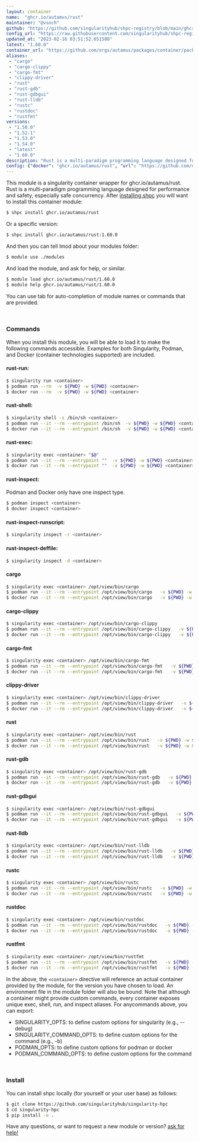 ```yaml
---
layout: container
name:  "ghcr.io/autamus/rust"
maintainer: "@vsoch"
github: "https://github.com/singularityhub/shpc-registry/blob/main/ghcr.io/autamus/rust/container.yaml"
config_url: "https://raw.githubusercontent.com/singularityhub/shpc-registry/main/ghcr.io/autamus/rust/container.yaml"
updated_at: "2023-02-16 03:51:52.651580"
latest: "1.60.0"
container_url: "https://github.com/orgs/autamus/packages/container/package/rust"
aliases:
 - "cargo"
 - "cargo-clippy"
 - "cargo-fmt"
 - "clippy-driver"
 - "rust"
 - "rust-gdb"
 - "rust-gdbgui"
 - "rust-lldb"
 - "rustc"
 - "rustdoc"
 - "rustfmt"
versions:
 - "1.50.0"
 - "1.52.1"
 - "1.53.0"
 - "1.54.0"
 - "latest"
 - "1.60.0"
description: "Rust is a multi-paradigm programming language designed for performance and safety, especially safe concurrency."
config: {"docker": "ghcr.io/autamus/rust", "url": "https://github.com/orgs/autamus/packages/container/package/rust", "maintainer": "@vsoch", "description": "Rust is a multi-paradigm programming language designed for performance and safety, especially safe concurrency.", "latest": {"1.60.0": "sha256:f70aa1c2a1556226ba21c1aa70ead168e91ac0824225edafced369de9a48f6e0"}, "tags": {"1.50.0": "sha256:238c8e6fd628cea11f9023ab4b92b1e1295cae1400548b318c62fbe9be616611", "1.52.1": "sha256:340e767aa1f43b61f2ffbce26072e4846b2068c73b4808eb85f8cf9f4630d24a", "1.53.0": "sha256:ee8420808012967a81d5a205dee5372134e2b0ee63a1729d8b8550d91e823ba1", "1.54.0": "sha256:df047336872fe0ffae5ee3f683e166cd816d7a6a437ddc63de6d19a5c9e713c9", "latest": "sha256:f70aa1c2a1556226ba21c1aa70ead168e91ac0824225edafced369de9a48f6e0", "1.60.0": "sha256:f70aa1c2a1556226ba21c1aa70ead168e91ac0824225edafced369de9a48f6e0"}, "aliases": {"cargo": "/opt/view/bin/cargo", "cargo-clippy": "/opt/view/bin/cargo-clippy", "cargo-fmt": "/opt/view/bin/cargo-fmt", "clippy-driver": "/opt/view/bin/clippy-driver", "rust": "/opt/view/bin/rust", "rust-gdb": "/opt/view/bin/rust-gdb", "rust-gdbgui": "/opt/view/bin/rust-gdbgui", "rust-lldb": "/opt/view/bin/rust-lldb", "rustc": "/opt/view/bin/rustc", "rustdoc": "/opt/view/bin/rustdoc", "rustfmt": "/opt/view/bin/rustfmt"}}
---
```


This module is a singularity container wrapper for ghcr.io/autamus/rust.
Rust is a multi-paradigm programming language designed for performance and safety, especially safe concurrency.
After [installing shpc](#install) you will want to install this container module:


```bash
$ shpc install ghcr.io/autamus/rust
```

Or a specific version:

```bash
$ shpc install ghcr.io/autamus/rust:1.60.0
```

And then you can tell lmod about your modules folder:

```bash
$ module use ./modules
```

And load the module, and ask for help, or similar.

```bash
$ module load ghcr.io/autamus/rust/1.60.0
$ module help ghcr.io/autamus/rust/1.60.0
```

You can use tab for auto-completion of module names or commands that are provided.

<br>

### Commands

When you install this module, you will be able to load it to make the following commands accessible.
Examples for both Singularity, Podman, and Docker (container technologies supported) are included.

#### rust-run:

```bash
$ singularity run <container>
$ podman run --rm  -v ${PWD} -w ${PWD} <container>
$ docker run --rm  -v ${PWD} -w ${PWD} <container>
```

#### rust-shell:

```bash
$ singularity shell -s /bin/sh <container>
$ podman run --it --rm --entrypoint /bin/sh  -v ${PWD} -w ${PWD} <container>
$ docker run --it --rm --entrypoint /bin/sh  -v ${PWD} -w ${PWD} <container>
```

#### rust-exec:

```bash
$ singularity exec <container> "$@"
$ podman run --it --rm --entrypoint ""  -v ${PWD} -w ${PWD} <container> "$@"
$ docker run --it --rm --entrypoint ""  -v ${PWD} -w ${PWD} <container> "$@"
```

#### rust-inspect:

Podman and Docker only have one inspect type.

```bash
$ podman inspect <container>
$ docker inspect <container>
```

#### rust-inspect-runscript:

```bash
$ singularity inspect -r <container>
```

#### rust-inspect-deffile:

```bash
$ singularity inspect -d <container>
```


#### cargo

```bash
$ singularity exec <container> /opt/view/bin/cargo
$ podman run --it --rm --entrypoint /opt/view/bin/cargo   -v ${PWD} -w ${PWD} <container> -c " $@"
$ docker run --it --rm --entrypoint /opt/view/bin/cargo   -v ${PWD} -w ${PWD} <container> -c " $@"
```


#### cargo-clippy

```bash
$ singularity exec <container> /opt/view/bin/cargo-clippy
$ podman run --it --rm --entrypoint /opt/view/bin/cargo-clippy   -v ${PWD} -w ${PWD} <container> -c " $@"
$ docker run --it --rm --entrypoint /opt/view/bin/cargo-clippy   -v ${PWD} -w ${PWD} <container> -c " $@"
```


#### cargo-fmt

```bash
$ singularity exec <container> /opt/view/bin/cargo-fmt
$ podman run --it --rm --entrypoint /opt/view/bin/cargo-fmt   -v ${PWD} -w ${PWD} <container> -c " $@"
$ docker run --it --rm --entrypoint /opt/view/bin/cargo-fmt   -v ${PWD} -w ${PWD} <container> -c " $@"
```


#### clippy-driver

```bash
$ singularity exec <container> /opt/view/bin/clippy-driver
$ podman run --it --rm --entrypoint /opt/view/bin/clippy-driver   -v ${PWD} -w ${PWD} <container> -c " $@"
$ docker run --it --rm --entrypoint /opt/view/bin/clippy-driver   -v ${PWD} -w ${PWD} <container> -c " $@"
```


#### rust

```bash
$ singularity exec <container> /opt/view/bin/rust
$ podman run --it --rm --entrypoint /opt/view/bin/rust   -v ${PWD} -w ${PWD} <container> -c " $@"
$ docker run --it --rm --entrypoint /opt/view/bin/rust   -v ${PWD} -w ${PWD} <container> -c " $@"
```


#### rust-gdb

```bash
$ singularity exec <container> /opt/view/bin/rust-gdb
$ podman run --it --rm --entrypoint /opt/view/bin/rust-gdb   -v ${PWD} -w ${PWD} <container> -c " $@"
$ docker run --it --rm --entrypoint /opt/view/bin/rust-gdb   -v ${PWD} -w ${PWD} <container> -c " $@"
```


#### rust-gdbgui

```bash
$ singularity exec <container> /opt/view/bin/rust-gdbgui
$ podman run --it --rm --entrypoint /opt/view/bin/rust-gdbgui   -v ${PWD} -w ${PWD} <container> -c " $@"
$ docker run --it --rm --entrypoint /opt/view/bin/rust-gdbgui   -v ${PWD} -w ${PWD} <container> -c " $@"
```


#### rust-lldb

```bash
$ singularity exec <container> /opt/view/bin/rust-lldb
$ podman run --it --rm --entrypoint /opt/view/bin/rust-lldb   -v ${PWD} -w ${PWD} <container> -c " $@"
$ docker run --it --rm --entrypoint /opt/view/bin/rust-lldb   -v ${PWD} -w ${PWD} <container> -c " $@"
```


#### rustc

```bash
$ singularity exec <container> /opt/view/bin/rustc
$ podman run --it --rm --entrypoint /opt/view/bin/rustc   -v ${PWD} -w ${PWD} <container> -c " $@"
$ docker run --it --rm --entrypoint /opt/view/bin/rustc   -v ${PWD} -w ${PWD} <container> -c " $@"
```


#### rustdoc

```bash
$ singularity exec <container> /opt/view/bin/rustdoc
$ podman run --it --rm --entrypoint /opt/view/bin/rustdoc   -v ${PWD} -w ${PWD} <container> -c " $@"
$ docker run --it --rm --entrypoint /opt/view/bin/rustdoc   -v ${PWD} -w ${PWD} <container> -c " $@"
```


#### rustfmt

```bash
$ singularity exec <container> /opt/view/bin/rustfmt
$ podman run --it --rm --entrypoint /opt/view/bin/rustfmt   -v ${PWD} -w ${PWD} <container> -c " $@"
$ docker run --it --rm --entrypoint /opt/view/bin/rustfmt   -v ${PWD} -w ${PWD} <container> -c " $@"
```



In the above, the `<container>` directive will reference an actual container provided
by the module, for the version you have chosen to load. An environment file in the
module folder will also be bound. Note that although a container
might provide custom commands, every container exposes unique exec, shell, run, and
inspect aliases. For anycommands above, you can export:

 - SINGULARITY_OPTS: to define custom options for singularity (e.g., --debug)
 - SINGULARITY_COMMAND_OPTS: to define custom options for the command (e.g., -b)
 - PODMAN_OPTS: to define custom options for podman or docker
 - PODMAN_COMMAND_OPTS: to define custom options for the command

<br>

### Install

You can install shpc locally (for yourself or your user base) as follows:

```bash
$ git clone https://github.com/singularityhub/singularity-hpc
$ cd singularity-hpc
$ pip install -e .
```

Have any questions, or want to request a new module or version? [ask for help!](https://github.com/singularityhub/singularity-hpc/issues)